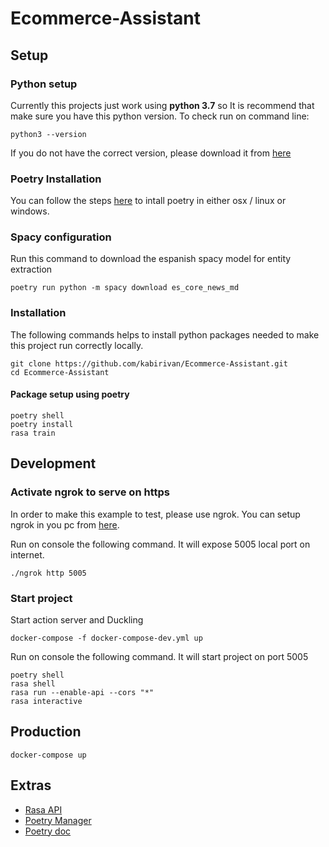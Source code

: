 # Ecommerce-Assistant

## Setup

### Python setup
Currently this projects just work using **python 3.7** so It is recommend that make sure you have this python version. To check run on command line:
```
python3 --version
```

If you do not have the correct version, please download it from [here](http:/https://www.python.org/downloads// "here")


### Poetry Installation
You can follow the steps [here](https://python-poetry.org/docs/#installation "here") to intall poetry in either osx / linux or windows.


### Spacy configuration
Run this command to download the espanish spacy model for entity extraction

```
poetry run python -m spacy download es_core_news_md
```


### Installation
The following commands helps to install python packages needed to make this project run correctly locally.
```
git clone https://github.com/kabirivan/Ecommerce-Assistant.git
cd Ecommerce-Assistant
```

#### Package setup using poetry
```
poetry shell
poetry install
rasa train
```




## Development

### Activate ngrok to serve on https
In order to make this example to test, please use ngrok. You can setup ngrok in you pc from [here](https://ngrok.com/ "here").

Run on console the following command. It will expose 5005 local port on internet.
```
./ngrok http 5005
```

### Start project
Start action server and Duckling

```
docker-compose -f docker-compose-dev.yml up
```

Run on console the following command. It will start project on port 5005
```
poetry shell
rasa shell
rasa run --enable-api --cors "*"
rasa interactive
```

## Production
```
docker-compose up
```

## Extras
- [Rasa API](https://rasa.com/docs/rasa/pages/http-apihttp:// "Rasa API")
- [Poetry Manager](https://hackersandslackers.com/python-poetry-package-manager/ "Poetry Manager")
- [Poetry doc](https://python-poetry.org/docs/cli/ "Poetry doc")
